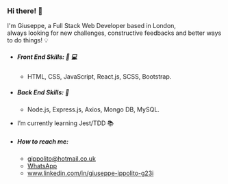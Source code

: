### Hi there! 👋

I'm Giuseppe, a Full Stack Web Developer based in London, <br />
 always looking for new challenges, constructive feedbacks and better ways to do things! :bulb:

 * ##### Front End Skills: :iphone: :computer:
    *  HTML, CSS, JavaScript, React.js, SCSS, Bootstrap.
              
              
 * ##### Back End Skills: :exploding_head:
    *  Node.js, Express.js, Axios, Mongo DB, MySQL.
    

* I’m currently learning Jest/TDD :books:

* ##### How to reach me:
    *  [gippolito@hotmail.co.uk](gippolito@hotmail.co.uk)
    *  [WhatsApp](https://wa.me/+447795961318)
    *  www.linkedin.com/in/giuseppe-ippolito-g23i
  


<!--
**2gi3/2gi3** is a ✨ _special_ ✨ repository because its `README.md` (this file) appears on your GitHub profile.

Here are some ideas to get you started:

- 🔭 I’m currently working on ...
- 🌱 I’m currently learning ...
- 👯 I’m looking to collaborate on ...
- 🤔 I’m looking for help with ...
- 💬 Ask me about ...
- 📫 How to reach me: ...
- 😄 Pronouns: ...
- ⚡ Fun fact: ...
-->
